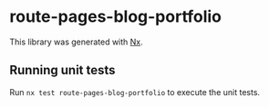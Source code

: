 # route-pages-blog-portfolio

This library was generated with [Nx](https://nx.dev).


## Running unit tests

Run `nx test route-pages-blog-portfolio` to execute the unit tests.

